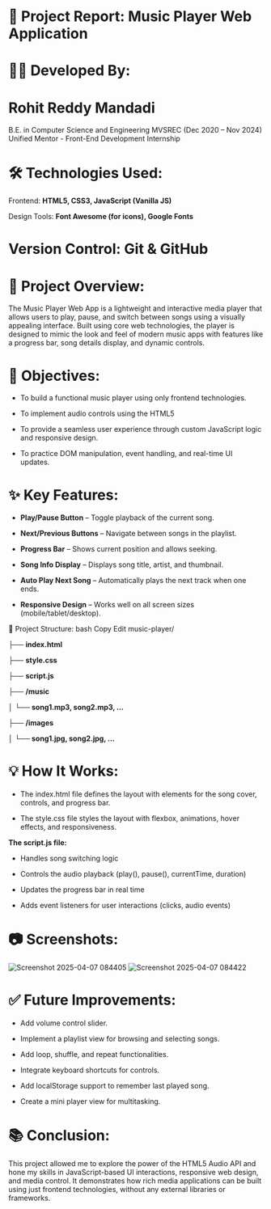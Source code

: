 # 🎵 Project Report: Music Player Web Application
# 👨‍💻 Developed By:
# Rohit Reddy Mandadi
B.E. in Computer Science and Engineering
MVSREC (Dec 2020 – Nov 2024)
Unified Mentor - Front-End Development Internship
# 🛠️ Technologies Used:
Frontend: **HTML5, CSS3, JavaScript (Vanilla JS)**

Design Tools: **Font Awesome (for icons), Google Fonts**

# Version Control: Git & GitHub

# 📖 Project Overview:
The Music Player Web App is a lightweight and interactive media player that allows users to play, pause, and switch between songs using a visually appealing interface. Built using core web technologies, the player is designed to mimic the look and feel of modern music apps with features like a progress bar, song details display, and dynamic controls.

# 🎯 Objectives:
- To build a functional music player using only frontend technologies.

- To implement audio controls using the HTML5 <audio> element.

- To provide a seamless user experience through custom JavaScript logic and responsive design.

- To practice DOM manipulation, event handling, and real-time UI updates.

# ✨ Key Features:
- **Play/Pause Button** – Toggle playback of the current song.

- **Next/Previous Buttons** – Navigate between songs in the playlist.

- **Progress Bar** – Shows current position and allows seeking.

- **Song Info Display** – Displays song title, artist, and thumbnail.

- **Auto Play Next Song** – Automatically plays the next track when one ends.

- **Responsive Design** – Works well on all screen sizes (mobile/tablet/desktop).

🧩 Project Structure:
bash
Copy
Edit
music-player/

├── **index.html**

├── **style.css**

├── **script.js**

├── **/music**

│  **└── song1.mp3, song2.mp3, ...**

├── **/images**

│   **└── song1.jpg, song2.jpg, ...**

# 💡 How It Works:
- The index.html file defines the layout with elements for the song cover, controls, and progress bar.

- The style.css file styles the layout with flexbox, animations, hover effects, and responsiveness.

**The script.js file:**

- Handles song switching logic

- Controls the audio playback (play(), pause(), currentTime, duration)

- Updates the progress bar in real time

- Adds event listeners for user interactions (clicks, audio events)

# 📷 Screenshots:
![Screenshot 2025-04-07 084405](https://github.com/user-attachments/assets/73fde1d2-3a17-497a-b3b0-3ea6621e437d)
![Screenshot 2025-04-07 084422](https://github.com/user-attachments/assets/1f925c10-011c-4969-b43d-448290a69155)

# ✅ Future Improvements:
- Add volume control slider.

- Implement a playlist view for browsing and selecting songs.

- Add loop, shuffle, and repeat functionalities.

- Integrate keyboard shortcuts for controls.

- Add localStorage support to remember last played song.

- Create a mini player view for multitasking.

# 📚 Conclusion:
This project allowed me to explore the power of the HTML5 Audio API and hone my skills in JavaScript-based UI interactions, responsive web design, and media control. It demonstrates how rich media applications can be built using just frontend technologies, without any external libraries or frameworks.
